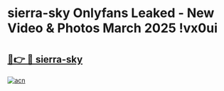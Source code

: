 # sierra-sky Onlyfans Leaked - New Video & Photos March 2025 !vx0ui

# <h2><a href="https://dzjbfb.iuczelnia.edu.pl?title=sierra-sky&ref=vx0ui">🔗👉 🔴 sierra-sky</a></h2>

[![acn](https://github.com/user-attachments/assets/0f9c940e-d8b0-45ae-aac7-cd30a18b3e1c)](https://dzjbfb.iuczelnia.edu.pl?title=sierra-sky&ref=vx0ui)

